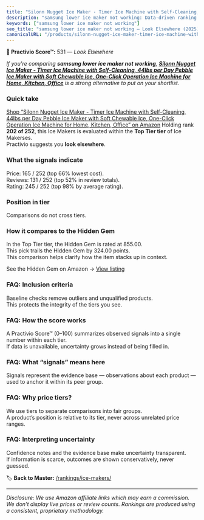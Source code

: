 ```yaml
---
title: "Silonn Nugget Ice Maker - Timer Ice Machine with Self-Cleaning, 44lbs per Day Pebble Ice Maker with Soft Chewable Ice, One-Click Operation Ice Machine for Home, Kitchen, Office"
description: "samsung lower ice maker not working: Data-driven ranking using the Practivio Score™. Positioned by quality, value, demand, findability, momentum."
keywords: ["samsung lower ice maker not working"]
seo_title: "samsung lower ice maker not working — Look Elsewhere (2025)"
canonicalURL: "/products/silonn-nugget-ice-maker-timer-ice-machine-with-self-cleaning-44lbs-per-day-pebble-ice-maker-with-soft-chewable-ice-one-click-operation-ice-machine-for-home-kitchen-office-B0CYPYW56R/"
---
```


**🚫 Practivio Score™:** 531 — _Look Elsewhere_


*If you're comparing **samsung lower ice maker not working**, **[Silonn Nugget Ice Maker - Timer Ice Machine with Self-Cleaning, 44lbs per Day Pebble Ice Maker with Soft Chewable Ice, One-Click Operation Ice Machine for Home, Kitchen, Office](https://www.amazon.com/dp/B0CYPYW56R?tag=practivio-20)** is a strong alternative to put on your shortlist.*
### Quick take
[Shop “Silonn Nugget Ice Maker - Timer Ice Machine with Self-Cleaning, 44lbs per Day Pebble Ice Maker with Soft Chewable Ice, One-Click Operation Ice Machine for Home, Kitchen, Office” on Amazon](https://www.amazon.com/dp/B0CYPYW56R?tag=practivio-20)
Holding rank **202 of 252**, this Ice Makers is evaluated within the **Top Tier tier** of Ice Makerses.  
Practivio suggests you **look elsewhere**.

### What the signals indicate
Price: 165 / 252 (top 66% lowest cost).  
Reviews: 131 / 252 (top 52% in review totals).  
Rating: 245 / 252 (top 98% by average rating).  

### Position in tier
Comparisons do not cross tiers.

### How it compares to the Hidden Gem
In the Top Tier tier, the Hidden Gem is rated at 855.00.  
This pick trails the Hidden Gem by 324.00 points.  
This comparison helps clarify how the item stacks up in context.  

See the Hidden Gem on Amazon → [View listing](https://www.amazon.com/dp/B0964BF4N7?tag=practivio-20)

### FAQ: Inclusion criteria
Baseline checks remove outliers and unqualified products.  
This protects the integrity of the tiers you see.

### FAQ: How the score works
A Practivio Score™ (0–100) summarizes observed signals into a single number within each tier.  
If data is unavailable, uncertainty grows instead of being filled in.

### FAQ: What “signals” means here
Signals represent the evidence base — observations about each product — used to anchor it within its peer group.

### FAQ: Why price tiers?
We use tiers to separate comparisons into fair groups.  
A product’s position is relative to its tier, never across unrelated price ranges.

### FAQ: Interpreting uncertainty
Confidence notes and the evidence base make uncertainty transparent.  
If information is scarce, outcomes are shown conservatively, never guessed.


🏷️ **Back to Master:** [/rankings/ice-makers/](/rankings/ice-makers/)

---
_Disclosure: We use Amazon affiliate links which may earn a commission. We don’t display live prices or review counts. Rankings are produced using a consistent, proprietary methodology._
